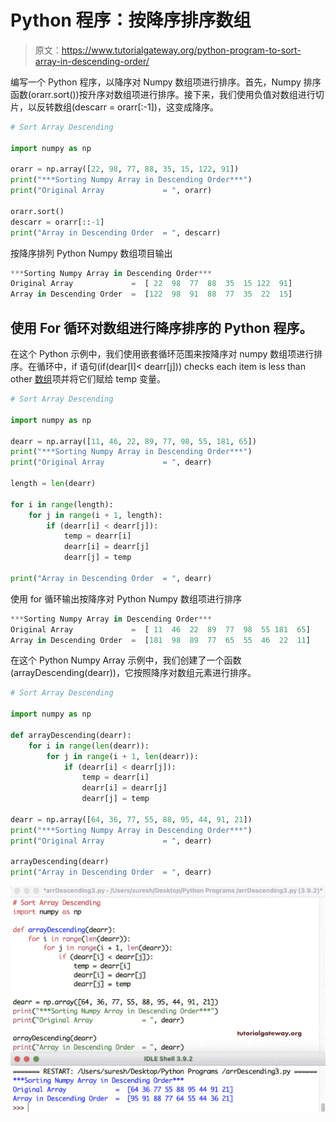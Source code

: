 # Python 程序：按降序排序数组

> 原文：<https://www.tutorialgateway.org/python-program-to-sort-array-in-descending-order/>

编写一个 Python 程序，以降序对 Numpy 数组项进行排序。首先，Numpy 排序函数(orarr.sort())按升序对数组项进行排序。接下来，我们使用负值对数组进行切片，以反转数组(descarr = orarr[:-1])，这变成降序。

```py
# Sort Array Descending

import numpy as np

orarr = np.array([22, 98, 77, 88, 35, 15, 122, 91])
print("***Sorting Numpy Array in Descending Order***")
print("Original Array             = ", orarr)

orarr.sort()
descarr = orarr[::-1]
print("Array in Descending Order  = ", descarr)
```

按降序排列 Python Numpy 数组项目输出

```py
***Sorting Numpy Array in Descending Order***
Original Array             =  [ 22  98  77  88  35  15 122  91]
Array in Descending Order  =  [122  98  91  88  77  35  22  15]
```

## 使用 For 循环对数组进行降序排序的 Python 程序。

在这个 Python 示例中，我们使用嵌套循环范围来按降序对 numpy 数组项进行排序。在循环中，if 语句(if(dear[I]< dearr[j])) checks each item is less than other [数组](https://www.tutorialgateway.org/python-numpy-array/)项并将它们赋给 temp 变量。

```py
# Sort Array Descending

import numpy as np

dearr = np.array([11, 46, 22, 89, 77, 98, 55, 181, 65])
print("***Sorting Numpy Array in Descending Order***")
print("Original Array             = ", dearr)

length = len(dearr)

for i in range(length):
    for j in range(i + 1, length):
        if (dearr[i] < dearr[j]):
            temp = dearr[i]
            dearr[i] = dearr[j]
            dearr[j] = temp

print("Array in Descending Order  = ", dearr)
```

使用 for 循环输出按降序对 Python Numpy 数组项进行排序

```py
***Sorting Numpy Array in Descending Order***
Original Array             =  [ 11  46  22  89  77  98  55 181  65]
Array in Descending Order  =  [181  98  89  77  65  55  46  22  11]
```

在这个 Python Numpy Array 示例中，我们创建了一个函数(arrayDescending(dearr))，它按照降序对数组元素进行排序。

```py
# Sort Array Descending

import numpy as np

def arrayDescending(dearr):
    for i in range(len(dearr)):
        for j in range(i + 1, len(dearr)):
            if (dearr[i] < dearr[j]):
                temp = dearr[i]
                dearr[i] = dearr[j]
                dearr[j] = temp

dearr = np.array([64, 36, 77, 55, 88, 95, 44, 91, 21])
print("***Sorting Numpy Array in Descending Order***")
print("Original Array             = ", dearr)

arrayDescending(dearr)
print("Array in Descending Order  = ", dearr)
```

![Python Program to Sort Array in Descending Order 3](img/8da55453d25c24169118e2b8980da4bf.png)